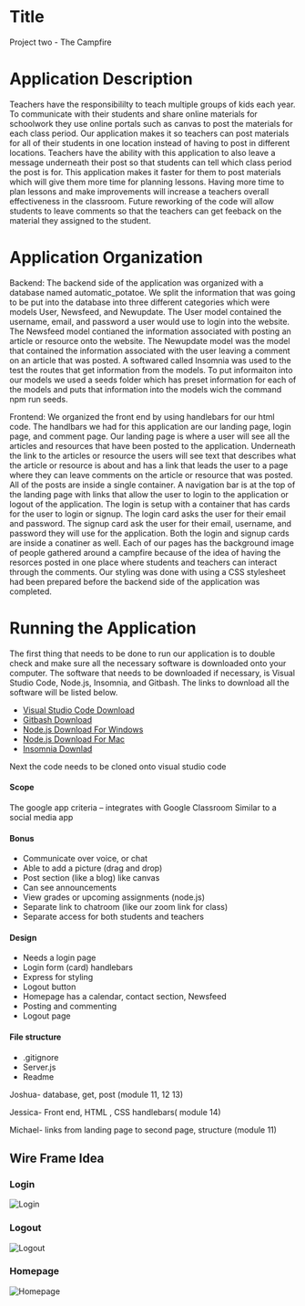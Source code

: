 # Title
Project two - The Campfire

# Application Description
Teachers have the responsibililty to teach multiple groups of kids each year. To communicate with their students and share online materials for schoolwork they use online portals such as canvas to post the materials for each class period. Our application makes it so teachers can post materials for all of their students in one location instead of having to post in different locations. Teachers have the ability with this application to also leave a message underneath their post so that students can tell which class period the post is for. This application makes it faster for them to post materials which will give them more time for planning lessons. Having more time to plan lessons and make improvements will increase a teachers overall effectiveness in the classroom. Future reworking of the code will allow students to leave comments so that the teachers can get feeback on the material they assigned to the student.

# Application Organization
Backend:
The backend side of the application was organized with a database named automatic_potatoe. We split the information that was going to be put into the database into three different categories which were models User, Newsfeed, and Newupdate. The User model contained the username, email, and password a user would use to login into the website. The Newsfeed model contianed the information associated with posting an article or resource onto the website. The Newupdate model was the model that contained the information associated with the user leaving a comment on an article that was posted. A softwared called Insomnia was used to the test the routes that get information from the models. To put informaiton into our models we used a seeds folder which has preset information for each of the models and puts that information into the models wich the command npm run seeds. 

Frontend: 
We organized the front end by using handlebars for our html code. The handlbars we had for this application are our landing page, login page, and comment page. Our landing page is where a user will see all the articles and resources that have been posted to the application. Underneath the link to the articles or resource the users will see text that describes what the article or resource is about and has a link that leads the user to a page where they can leave comments on the article or resource that was posted. All of the posts are inside a single container. A navigation bar is at the top of the landing page with links that allow the user to login to the application or logout of the application. The login is setup with a container that has cards for the user to login or signup. The login card asks the user for their email and password. The signup card ask the user for their email, username, and password they will use for the application. Both the login and signup cards are inside a conatiner as well. Each of our pages has the background image of people gathered around a campfire because of the idea of having the resorces posted in one place where students and teachers can interact through the comments. Our styling was done with using a CSS stylesheet had been prepared before the backend side of the application was completed.

# Running the Application
The first thing that needs to be done to run our application is to double check and make sure all the necessary software is downloaded onto your computer. The software that needs to be downloaded if necessary, is Visual Studio Code, Node.js, Insomnia, and Gitbash. The links to download all the software will be listed below.
- <a href="https://code.visualstudio.com/docs/setup/setup-overview">Visual Studio Code Download</a>
- <a href="https://git-scm.com/downloads">Gitbash Download</a>
- <a href="https://nodejs.org/en/">Node.js Download For Windows</a>
- <a href="https://nodejs.org/en/">Node.js Download For Mac</a>
- <a href="https://insomnia.rest/">Insomnia Downlad</a>

Next the code needs to be cloned onto visual studio code 


#### Scope
The google app criteria – integrates with Google Classroom
Similar to a social media app

#### Bonus
 - Communicate over voice, or chat
 - Able to add a picture (drag and drop)
 - Post section (like a blog) like canvas
 - Can see announcements
 - View grades or upcoming assignments (node.js)
 - Separate link to chatroom (like our zoom link for class)
 - Separate access for both students and teachers

#### Design
 - Needs a login page
 - Login form (card) handlebars
 - Express for styling
 - Logout button
 - Homepage has a calendar, contact section, Newsfeed
 - Posting and commenting
 - Logout page

#### File structure
 - .gitignore
 - Server.js
 - Readme


Joshua- database, get, post (module 11, 12 13)

Jessica- Front end, HTML , CSS handlebars( module 14)

Michael- links from landing page to second page, structure (module 11)


## Wire Frame Idea

### Login
![Login](https://user-images.githubusercontent.com/82549162/127951688-53e411ac-c5bb-436c-845d-504bf51ae408.png)

### Logout
![Logout](https://user-images.githubusercontent.com/82549162/127951716-1e61bc1b-8eef-439e-bd3d-57235c0fa323.png)

### Homepage
![Homepage](https://user-images.githubusercontent.com/82549162/128582839-02885744-b222-4aaa-abb4-c1cbb8bc637c.png)


